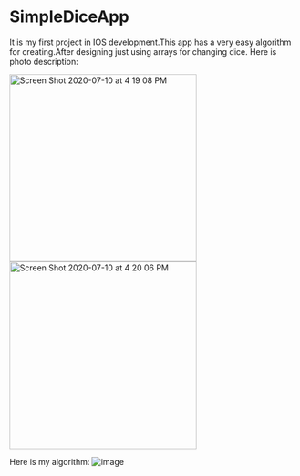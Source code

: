 # SimpleDiceApp
It is my first project in IOS development.This app has a very easy algorithm for creating.After designing just using arrays for changing dice.
Here is photo description:


<img width="328" alt="Screen Shot 2020-07-10 at 4 19 08 PM" src="https://user-images.githubusercontent.com/44650808/87164696-5e07b580-c2c9-11ea-96b7-9d50834f0829.png">

<img width="328" alt="Screen Shot 2020-07-10 at 4 20 06 PM" src="https://user-images.githubusercontent.com/44650808/87164681-59db9800-c2c9-11ea-85d3-874f4af61ac5.png">

Here is my algorithm:
![image](https://user-images.githubusercontent.com/44650808/87164923-af17a980-c2c9-11ea-9310-cd043a3f2cda.png)
